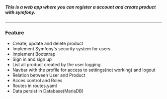 ##### This is a web app where you can register a account and create product with symfony.

---
### Feature


- Create, update and delete product
- Implement Symfony's security system for users
- Implement Bootstrap
- Sign in and sign up
- List all product created by the user logging
- Navbar with the profile for access to settings(not working) and logout
- Relation between User and Product
- Acces control and Roles
- Routes in routes.yaml
- Data persist in Database(MariaDB)